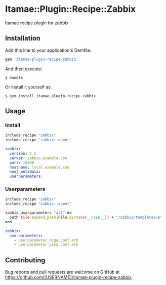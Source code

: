 # Itamae::Plugin::Recipe::Zabbix

Itamae recipe plugin for zabbix

## Installation

Add this line to your application's Gemfile:

```ruby
gem 'itamae-plugin-recipe-zabbix'
```

And then execute:

    $ bundle

Or install it yourself as:

    $ gem install itamae-plugin-recipe-zabbix

## Usage

### Install

```ruby
include_recipe "zabbix"
include_recipe "zabbix::agent"
```

```yaml
zabbix:
  version: 2.2
  server: zabbix.example.com
  port: 10050
  hostname: local.example.com
  host_metadata:
  userparameters:
```

### Userparameters

```ruby
include_recipe "zabbix"
include_recipe "zabbix::agent"

zabbix_userparameters "all" do
  path File.expand_path(File.dirname(__FILE__)) + "/zabbix/templates/etc/zabbix/zabbix_agentd.d/"
end
```

```yaml
zabbix:
  userparameters:
    - userparameter_hoge.conf.erb
    - userparameter_piyo.conf.erb
```

## Contributing

Bug reports and pull requests are welcome on GitHub at https://github.com/[USERNAME]/itamae-plugin-recipe-zabbix.

